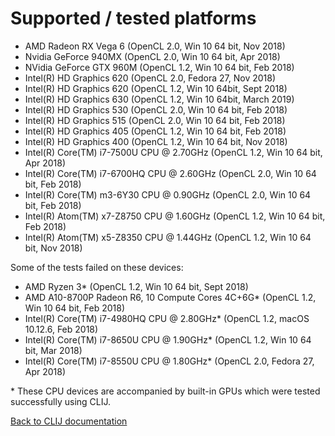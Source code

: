 # Supported / tested platforms
* AMD Radeon RX Vega 6 (OpenCL 2.0, Win 10 64 bit, Nov 2018)
* Nvidia GeForce 940MX (OpenCL 2.0, Win 10 64 bit, Apr 2018)
* NVidia GeForce GTX 960M (OpenCL 1.2, Win 10 64 bit, Feb 2018)
* Intel(R) HD Graphics 620 (OpenCL 2.0, Fedora 27, Nov 2018)
* Intel(R) HD Graphics 620 (OpenCL 1.2, Win 10 64bit, Sept 2018)
* Intel(R) HD Graphics 630 (OpenCL 1.2, Win 10 64bit, March 2019)
* Intel(R) HD Graphics 530 (OpenCL 2.0, Win 10 64 bit, Feb 2018)
* Intel(R) HD Graphics 515 (OpenCL 2.0, Win 10 64 bit, Feb 2018)
* Intel(R) HD Graphics 405 (OpenCL 1.2, Win 10 64 bit, Feb 2018)
* Intel(R) HD Graphics 400 (OpenCL 1.2, Win 10 64 bit, Nov 2018)
* Intel(R) Core(TM) i7-7500U CPU @ 2.70GHz (OpenCL 1.2, Win 10 64 bit, Apr 2018)
* Intel(R) Core(TM) i7-6700HQ CPU @ 2.60GHz (OpenCL 2.0, Win 10 64 bit, Feb 2018)
* Intel(R) Core(TM) m3-6Y30 CPU @ 0.90GHz (OpenCL 2.0, Win 10 64 bit, Feb 2018)
* Intel(R) Atom(TM) x7-Z8750  CPU @ 1.60GHz (OpenCL 1.2, Win 10 64 bit, Feb 2018)
* Intel(R) Atom(TM) x5-Z8350  CPU @ 1.44GHz (OpenCL 1.2, Win 10 64 bit, Nov 2018)

Some of the tests failed on these devices:
* AMD Ryzen 3&ast; (OpenCL 1.2, Win 10 64 bit, Sept 2018)
* AMD A10-8700P Radeon R6, 10 Compute Cores 4C+6G&ast; (OpenCL 1.2, Win 10 64 bit, Feb 2018)
* Intel(R) Core(TM) i7-4980HQ CPU @ 2.80GHz&ast; (OpenCL 1.2, macOS 10.12.6, Feb 2018)
* Intel(R) Core(TM) i7-8650U CPU @ 1.90GHz&ast; (OpenCL 1.2, Win 10 64 bit, Mar 2018)
* Intel(R) Core(TM) i7-8550U CPU @ 1.80GHz&ast; (OpenCL 2.0, Fedora 27, Apr 2018)

 &ast; These CPU devices are accompanied by built-in GPUs which were tested successfully using CLIJ.
 
[Back to CLIJ documentation](https://clij.github.io/clij-docs/)
